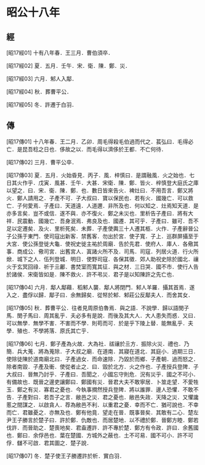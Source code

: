 # 昭公十八年

## 經 <a name="10Zhao17Jing"></a>

<a name="10Zhao17Jing01">[昭17經01]</a> 十有八年春．王三月．曹伯須卒．

<a name="10Zhao17Jing02">[昭17經02]</a> 夏．五月．壬午．宋．衛．陳．鄭．災．

<a name="10Zhao17Jing03">[昭17經03]</a> 六月．邾人入鄅．

<a name="10Zhao17Jing04">[昭17經04]</a> 秋．葬曹平公．

<a name="10Zhao17Jing05">[昭17經05]</a> 冬．許遷于白羽．

## 傳 <a name="10Zhao17Zhuan"></a>

<a name="10Zhao17Zhuan01">[昭17傳01]</a> 十八年春．王二月．乙卯．周毛得殺毛伯過而代之．萇弘曰．毛得必亡．是昆吾稔之日也．侈故之以．而毛得以濟侈於王都．不亡何待．

<a name="10Zhao17Zhuan02">[昭17傳02]</a> 三月．曹平公卒．

<a name="10Zhao17Zhuan03">[昭17傳03]</a> 夏．五月．火始昏見．丙子．風．梓慎曰．是謂融風．火之始也．七日其火作乎．戊寅．風甚．壬午．大甚．宋衛．陳．鄭．皆火．梓慎登大庭氏之庫以望之．曰．宋．衛．陳．鄭．也．數日皆來告火．裨灶曰．不用吾言．鄭又將火．鄭人請用之．子產不可．子大叔曰．寶以保民也．若有火．國幾亡．可以救亡．子何愛焉．子產曰．天道遠．人道邇．非所及也．何以知之．灶焉知天道．是亦多言矣．豈不或信．遂不與．亦不復火．鄭之未災也．里析告子產曰．將有大祥．民震動．國幾亡．吾身泯焉．弗良及也．國遷．其可乎．子產曰．雖可．吾不足以定遷矣．及火．里析死矣．未葬．子產使輿三十人遷其柩．火作．子產辭晉公子公孫于東門．使司寇出新客．禁舊客．勿出於宮．使子寬．子上．巡群屏攝至于大宮．使公孫登徙大龜．使祝史徙主祐於周廟．告於先君．使府人．庫人．各儆其事．商成公．儆司宮．出舊宮人．寘諸火所不及．司馬．司寇．列居火道．行火所焮．城下之人．伍列登城．明日．使野司寇．各保其徵．郊人助祝史除於國北．禳火于玄冥回祿．祈于亖鄘．書焚室而寬其征．與之材．三日哭．國不市．使行人告於諸侯．宋衛皆如是．陳不救火．許不弔災．君子是以知陳許之先亡也．

<a name="10Zhao17Zhuan04">[昭17傳04]</a> 六月．鄅人鄅藉．稻邾人襲．鄅人將閉門．邾人羊羅．攝其首焉．遂入之．盡俘以歸．鄅子曰．余無歸矣．從帑於邾．邾莊公反鄅夫人．而舍其女．

<a name="10Zhao17Zhuan05">[昭17傳05]</a> 秋．葬曹平公．往者見周原伯魯焉．與之語．不說學．歸以語閔子馬．閔子馬曰．周其亂乎．夫必多有是說．而後及其大人．大人患失而惑．又曰．可以無學．無學不害．不害而不學．則苟而可．於是乎下陵上替．能無亂乎．夫學．殖也．不學將落．原氏其亡乎．

<a name="10Zhao17Zhuan06">[昭17傳06]</a> 七月．鄭子產為火故．大為社．祓禳於亖方．振除火災．禮也．乃簡．兵大蒐．將為蒐除．子大叔之廟．在道南．其寢在道北．其庭小．過期三日．使除徒陳於道南廟北曰．子產過女．而命速除．乃毀於而鄉．子產朝．過而怒之．除者南毀．子產及衝．使從者止之．曰．毀於北方．火之作也．子產授兵登陴．子大叔曰．晉無乃討乎．子產曰．吾聞之．小國忘守則危．況有災乎．國之不可小．有備故也．既晉之邊吏讓鄭曰．鄭國有災．晉君大夫不敢寧居．卜筮走望．不愛牲玉．鄭之有災．寡君之憂也．今執事撊然授兵登陴．將以誰罪．邊人恐懼．不敢不告．子產對曰．若吾子之言．敝邑之災．君之憂也．敝邑失政．天降之災．又懼讒慝之間謀之．以啟貪人．荐為敝邑不利．以重君之憂．幸而不亡．猶可說也．不幸而亡．君雖憂之．亦無及也．鄭有他竟．望走在晉．既事晉矣．其敢有二心．楚左尹王子勝言於楚子曰．許於鄭．仇敵也．而居楚地．以不禮於鄭．晉鄭方睦．鄭若伐許．而晉助之．楚喪地矣．君盍遷許．許不專於楚．鄭方有令政．許曰．余舊國也．鄭曰．余俘邑也．葉在楚國．方城外之蔽也．土不可易．國不可小．許不可俘．讎不可啟．君其圖之．楚子說．

<a name="10Zhao17Zhuan07">[昭17傳07]</a> 冬．楚子使王子勝遷許於析．實白羽．

